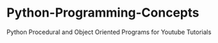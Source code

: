# Python-Programming-Concepts
 Python Procedural and Object Oriented Programs for Youtube Tutorials
